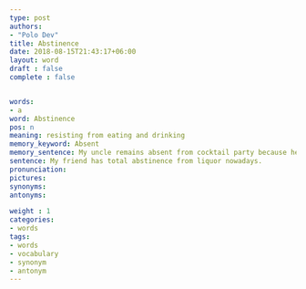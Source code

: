 ```yaml
---
type: post
authors:
- "Polo Dev"
title: Abstinence
date: 2018-08-15T21:43:17+06:00
layout: word
draft : false
complete : false


words:
- a
word: Abstinence
pos: n
meaning: resisting from eating and drinking
memory_keyword: Absent
memory_sentence: My uncle remains absent from cocktail party because her resists himself from eating & drinking
sentence: My friend has total abstinence from liquor nowadays.
pronunciation:
pictures:
synonyms:
antonyms:

weight : 1
categories:
- words
tags:
- words
- vocabulary
- synonym
- antonym
---
```

